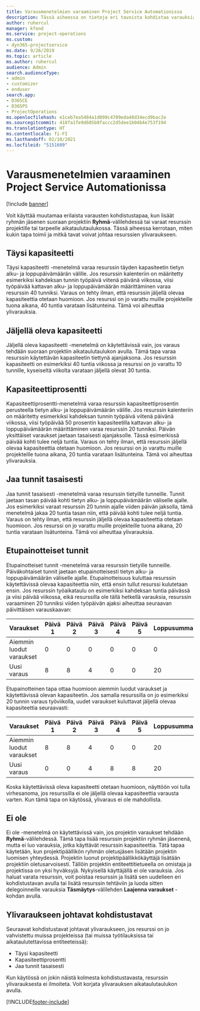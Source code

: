 ```yaml
---
title: Varausmenetelmien varaaminen Project Service Automationissa
description: Tässä aiheessa on tietoja eri tavoista kohdistaa varauksia.
author: ruhercul
manager: kfend
ms.service: project-operations
ms.custom:
- dyn365-projectservice
ms.date: 9/26/2019
ms.topic: article
ms.author: ruhercul
audience: Admin
search.audienceType:
- admin
- customizer
- enduser
search.app:
- D365CE
- D365PS
- ProjectOperations
ms.openlocfilehash: e1ceb7ea5484a1d099c4709eda48d34ecd9bac2e
ms.sourcegitcommit: 418fa1fe9d605b8faccc2d5dee1b04b4e753f194
ms.translationtype: HT
ms.contentlocale: fi-FI
ms.lasthandoff: 02/10/2021
ms.locfileid: "5151609"
---
```

# <a name="booking-allocation-methods-in-project-service-automation"></a>Varausmenetelmien varaaminen Project Service Automationissa

[!include [banner](../includes/psa-now-project-operations.md)]

Voit käyttää muutamaa erilaista varausten kohdistustapaa, kun lisäät ryhmän jäsenen suoraan projektiin **Ryhmä**-välilehdessä tai varaat resurssin projektille tai tarpeelle aikataulutaulukossa. Tässä aiheessa kerrotaan, miten kukin tapa toimii ja mitkä tavat voivat johtaa resurssien ylivaraukseen.

## <a name="full-capacity"></a>Täysi kapasiteetti 
Täysi kapasiteetti -menetelmä varaa resurssin täyden kapasiteetin tietyn alku- ja loppupäivämäärän välille. Jos resurssin kalenteriin on määritetty esimerkiksi kahdeksan tunnin työpäivä viitenä päivänä viikossa, viisi työpäivää kattavan alku- ja loppupäivämäärän määrittäminen varaa resurssin 40 tunniksi. Varaus on tehty ilman, että resurssin jäljellä olevaa kapasiteettia otetaan huomioon. Jos resurssi on jo varattu muille projekteille tuona aikana, 40 tuntia varataan lisätunteina. Tämä voi aiheuttaa ylivarauksia.

## <a name="remaining-capacity"></a>Jäljellä oleva kapasiteetti
Jäljellä oleva kapasiteetti -menetelmä on käytettävissä vain, jos varaus tehdään suoraan projektiin aikataulutaulukon avulla. Tämä tapa varaa resurssin käytettävän kapasiteetin tiettynä ajanjaksona. Jos resurssin kapasiteetti on esimerkiksi 40 tuntia viikossa ja resurssi on jo varattu 10 tunnille, kyseiseltä viikolta varataan jäljellä olevat 30 tuntia.

## <a name="percentage-capacity"></a>Kapasiteettiprosentti
Kapasiteettiprosentti-menetelmä varaa resurssin kapasiteettiprosentin perusteella tietyn alku- ja loppupäivämäärän välille. Jos resurssin kalenteriin on määritetty esimerkiksi kahdeksan tunnin työpäivä viitenä päivänä viikossa, viisi työpäivää 50 prosentin kapasiteetilla kattavan alku- ja loppupäivämäärän määrittäminen varaa resurssin 20 tunniksi. Päivän yksittäiset varaukset jaetaan tasaisesti ajanjaksolle. Tässä esimerkissä päivää kohti tulee neljä tuntia. Varaus on tehty ilman, että resurssin jäljellä olevaa kapasiteettia otetaan huomioon. Jos resurssi on jo varattu muille projekteille tuona aikana, 20 tuntia varataan lisätunteina. Tämä voi aiheuttaa ylivarauksia.

## <a name="evenly-distribute-hours"></a>Jaa tunnit tasaisesti
Jaa tunnit tasaisesti -menetelmä varaa resurssin tietyille tunneille. Tunnit jaetaan tasan päivää kohti tietyn alku- ja loppupäivämäärän väliselle ajalle. Jos esimerkiksi varaat resurssin 20 tunnin ajalle viiden päivän jaksolla, tämä menetelmä jakaa 20 tuntia tasan niin, että päivää kohti tulee neljä tuntia. Varaus on tehty ilman, että resurssin jäljellä olevaa kapasiteettia otetaan huomioon. Jos resurssi on jo varattu muille projekteille tuona aikana, 20 tuntia varataan lisätunteina. Tämä voi aiheuttaa ylivarauksia.

## <a name="front-load-hours"></a>Etupainotteiset tunnit
Etupainotteiset tunnit -menetelmä varaa resurssin tietyille tunneille. Päiväkohtaiset tunnit jaetaan etupainotteisesti tietyn alku- ja loppupäivämäärän väliselle ajalle. Etupainotteisuus kuluttaa resurssin käytettävissä olevaa kapasiteettia niin, että ensin tullut resurssi kulutetaan ensin. Jos resurssin työaikataulu on esimerkiksi kahdeksan tuntia päivässä ja viisi päivää viikossa, eikä resurssilla ole tällä hetkellä varauksia, resurssin varaaminen 20 tunniksi viiden työpäivän ajaksi aiheuttaa seuraavan päivittäisen varauskaavan: 

|         Varaukset          |    Päivä 1    |    Päivä 2    |    Päivä 3    |    Päivä 4    |    Päivä 5    |    Loppusumma    |
|---------------------------|-------------|-------------|-------------|-------------|-------------|-------------|
|    Aiemmin luodut varaukset    |    0        |    0        |    0        |    0        |    0        |    0        |
|    Uusi varaus          |    8        |    8        |    4        |    0        |    0        |    20       |

Etupainotteinen tapa ottaa huomioon aiemmin luodut varaukset ja käytettävissä olevan kapasiteetin. Jos samalla resurssilla on jo esimerkiksi 20 tunnin varaus työviikolla, uudet varaukset kuluttavat jäljellä olevaa kapasiteettia seuraavasti:

|   Varaukset          | Päivä 1 | Päivä 2 | Päivä 3 | Päivä 4 | Päivä 5 | Loppusumma |
|---------------------|-------|-------|-------|-------|-------|-------|
| Aiemmin luodut varaukset | 8     | 8     | 4     | 0     | 0     | 20    |
| Uusi varaus       | 0     | 0     | 4     | 8     | 8     | 20    |

Koska käytettävissä oleva kapasiteetti otetaan huomioon, näyttöön voi tulla virhesanoma, jos resurssilla ei ole jäljellä olevaa kapasiteettia varausta varten. Kun tämä tapa on käytössä, ylivaraus ei ole mahdollista.

## <a name="none"></a>Ei ole
Ei ole -menetelmä on käytettävissä vain, jos projektin varaukset tehdään **Ryhmä**-välilehdessä. Tämä tapa lisää resurssin projektiin ryhmän jäsenenä, mutta ei luo varauksia, jotka käyttävät resurssin kapasiteettia. Tätä tapaa käytetään, kun projektipäällikön ryhmän oletusjäsen lisätään projektin luomisen yhteydessä. Projektin luonut projektipäällikkökäyttäjä lisätään projektiin oletusarvoisesti. Tällöin projektin entiteettitietueella on omistaja ja projektissa on yksi hyväksyjä. Nykyisellä käyttäjällä ei ole varauksia. Jos haluat varata resurssin, voit poistaa resurssin ja lisätä sen uudelleen eri kohdistustavan avulla tai lisätä resurssin tehtäviin ja luoda sitten delegoinneille varauksia **Täsmäytys**-välilehden **Laajenna varaukset** -kohdan avulla.

## <a name="allocation-methods-that-lead-to-overbooking"></a>Ylivaraukseen johtavat kohdistustavat
Seuraavat kohdistustavat johtavat ylivaraukseen, jos resurssi on jo vahvistettu muissa projekteissa (tai muissa työtilauksissa tai aikataulutettavissa entiteeteissä):

- Täysi kapasiteetti
- Kapasiteettiprosentti
- Jaa tunnit tasaisesti

Kun käytössä on jokin näistä kolmesta kohdistustavasta, resurssin ylivarauksesta ei ilmoiteta. Voit korjata ylivarauksen aikataulutaulukon avulla.


[!INCLUDE[footer-include](../includes/footer-banner.md)]